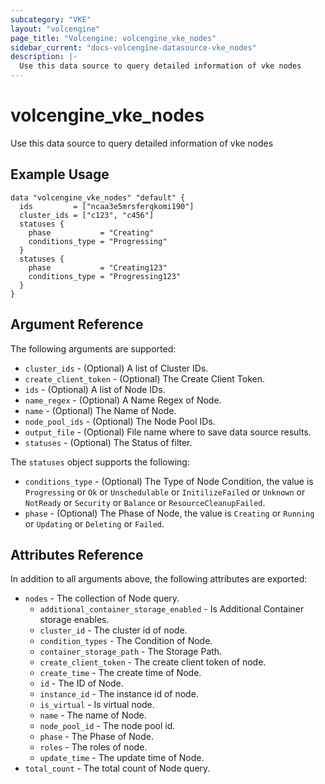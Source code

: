 ```yaml
---
subcategory: "VKE"
layout: "volcengine"
page_title: "Volcengine: volcengine_vke_nodes"
sidebar_current: "docs-volcengine-datasource-vke_nodes"
description: |-
  Use this data source to query detailed information of vke nodes
---
```

# volcengine_vke_nodes
Use this data source to query detailed information of vke nodes
## Example Usage
```hcl
data "volcengine_vke_nodes" "default" {
  ids         = ["ncaa3e5mrsferqkomi190"]
  cluster_ids = ["c123", "c456"]
  statuses {
    phase           = "Creating"
    conditions_type = "Progressing"
  }
  statuses {
    phase           = "Creating123"
    conditions_type = "Progressing123"
  }
}
```
## Argument Reference
The following arguments are supported:
* `cluster_ids` - (Optional) A list of Cluster IDs.
* `create_client_token` - (Optional) The Create Client Token.
* `ids` - (Optional) A list of Node IDs.
* `name_regex` - (Optional) A Name Regex of Node.
* `name` - (Optional) The Name of Node.
* `node_pool_ids` - (Optional) The Node Pool IDs.
* `output_file` - (Optional) File name where to save data source results.
* `statuses` - (Optional) The Status of filter.

The `statuses` object supports the following:

* `conditions_type` - (Optional) The Type of Node Condition, the value is `Progressing` or `Ok` or `Unschedulable` or `InitilizeFailed` or `Unknown` or `NotReady` or `Security` or `Balance` or `ResourceCleanupFailed`.
* `phase` - (Optional) The Phase of Node, the value is `Creating` or `Running` or `Updating` or `Deleting` or `Failed`.

## Attributes Reference
In addition to all arguments above, the following attributes are exported:
* `nodes` - The collection of Node query.
  * `additional_container_storage_enabled` - Is Additional Container storage enables.
  * `cluster_id` - The cluster id of node.
  * `condition_types` - The Condition of Node.
  * `container_storage_path` - The Storage Path.
  * `create_client_token` - The create client token of node.
  * `create_time` - The create time of Node.
  * `id` - The ID of Node.
  * `instance_id` - The instance id of node.
  * `is_virtual` - Is virtual node.
  * `name` - The name of Node.
  * `node_pool_id` - The node pool id.
  * `phase` - The Phase of Node.
  * `roles` - The roles of node.
  * `update_time` - The update time of Node.
* `total_count` - The total count of Node query.


